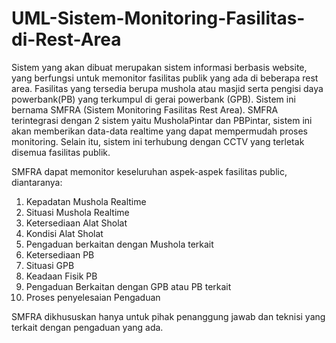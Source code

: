 # UML-Sistem-Monitoring-Fasilitas-di-Rest-Area

Sistem yang akan dibuat merupakan sistem informasi berbasis website, yang berfungsi untuk memonitor fasilitas publik yang ada di beberapa rest area. Fasilitas yang tersedia berupa mushola atau masjid serta pengisi daya powerbank(PB) yang terkumpul di gerai powerbank (GPB). Sistem ini bernama SMFRA (Sistem Monitoring Fasilitas Rest Area). SMFRA terintegrasi dengan 2 sistem yaitu MusholaPintar dan PBPintar, sistem ini akan memberikan data-data realtime yang dapat mempermudah proses monitoring. Selain itu, sistem ini terhubung dengan CCTV yang terletak disemua fasilitas publik.

SMFRA dapat memonitor keseluruhan aspek-aspek fasilitas public, diantaranya:
1.	Kepadatan Mushola Realtime
2.	Situasi Mushola Realtime
3.	Ketersediaan Alat Sholat
4.	Kondisi Alat Sholat
5.	Pengaduan berkaitan dengan Mushola terkait
6.	Ketersediaan PB
7.	Situasi GPB
8.	Keadaan Fisik PB
9.	Pengaduan Berkaitan dengan GPB atau PB terkait
10.	Proses penyelesaian Pengaduan

SMFRA dikhususkan hanya untuk pihak penanggung jawab dan teknisi yang terkait dengan pengaduan yang ada. 

